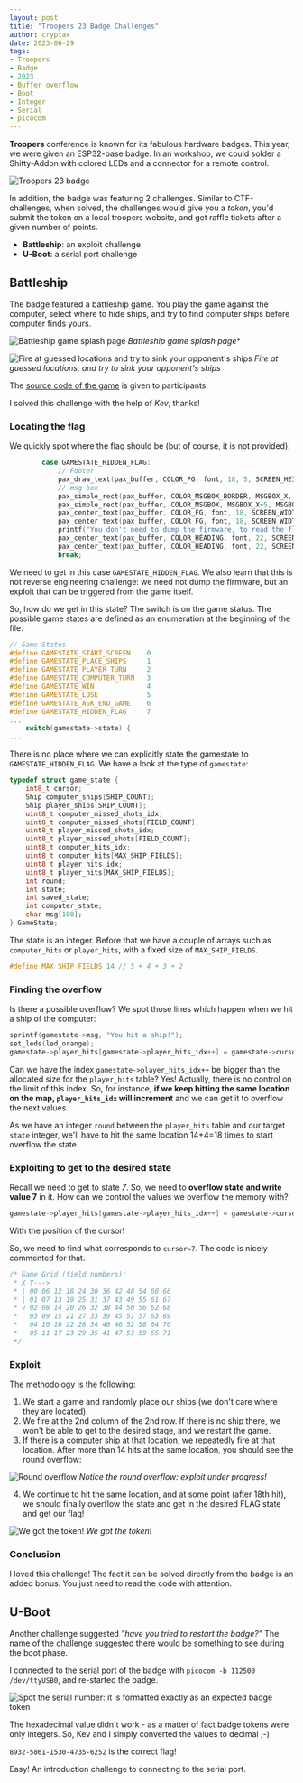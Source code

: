 ```yaml
---
layout: post
title: "Troopers 23 Badge Challenges"
author: cryptax
date: 2023-06-29
tags:
- Troopers
- Badge
- 2023
- Buffer overflow
- Boot
- Integer
- Serial
- picocom
---
```


**Troopers** conference is known for its fabulous hardware badges. This year, we were given an ESP32-base badge. In an workshop, we could solder a Shitty-Addon with colored LEDs and a connector for a remote control.

![Troopers 23 badge](/images/troopers23-badge.jpg)

In addition, the badge was featuring 2 challenges. Similar to CTF-challenges, when solved, the challenges would give you a *token*, you'd submit the token on a local troopers website, and get raffle tickets after a given number of points.

- **Battleship**: an exploit challenge
- **U-Boot**: a serial port challenge

## Battleship

The badge featured a battleship game. You play the game against the computer, select where to hide ships, and try to find computer ships before computer finds yours.

![Battleship game splash page](/images/troopers23-battleship-welcome.jpg)
*Battleship game splash page**

![Fire at guessed locations and try to sink your opponent's ships](/images/troopers23-battleship-play.jpg)
*Fire at guessed locations, and try to sink your opponent's ships*

The [source code of the game](/source/battleship.c) is given to participants.

I solved this challenge with the help of *Kev*, thanks!

### Locating the flag

We quickly spot where the flag should be (but of course, it is not provided):

```c
        case GAMESTATE_HIDDEN_FLAG:
            // Footer
            pax_draw_text(pax_buffer, COLOR_FG, font, 18, 5, SCREEN_HEIGHT - 18, "🅰 win 🅱 lose 🆂 new game");
            // msg box
            pax_simple_rect(pax_buffer, COLOR_MSGBOX_BORDER, MSGBOX_X, MSGBOX_Y, MSGBOX_WIDTH, MSGBOX_HEIGHT);
            pax_simple_rect(pax_buffer, COLOR_MSGBOX, MSGBOX_X+5, MSGBOX_Y+5, MSGBOX_WIDTH-10, MSGBOX_HEIGHT-10);
            pax_center_text(pax_buffer, COLOR_FG, font, 18, SCREEN_WIDTH/2, SCREEN_HEIGHT/2-60, "Good job!");
            pax_center_text(pax_buffer, COLOR_FG, font, 18, SCREEN_WIDTH/2, SCREEN_HEIGHT/2-40, "Here is your flag:");
            printf("You don't need to dump the firmware, to read the flag! The bug can be exploited within the game!\n");
            pax_center_text(pax_buffer, COLOR_HEADING, font, 22, SCREEN_WIDTH/2, SCREEN_HEIGHT/2, "XXXX-XXXX-XXXX-");
            pax_center_text(pax_buffer, COLOR_HEADING, font, 22, SCREEN_WIDTH/2, SCREEN_HEIGHT/2+20, "XXXX-XXXX");
            break;
```

We need to get in this case `GAMESTATE_HIDDEN_FLAG`. We also learn that this is not reverse engineering challenge: we need not dump the firmware, but an exploit that can be triggered from the game itself.

So, how do we get in this state? The switch is on the game status. The possible game states are defined as an enumeration at the beginning of the file.

```c
// Game States
#define GAMESTATE_START_SCREEN    0
#define GAMESTATE_PLACE_SHIPS     1
#define GAMESTATE_PLAYER_TURN     2
#define GAMESTATE_COMPUTER_TURN   3
#define GAMESTATE_WIN             4
#define GAMESTATE_LOSE            5
#define GAMESTATE_ASK_END_GAME    6
#define GAMESTATE_HIDDEN_FLAG     7
...
    switch(gamestate->state) {
...
```

There is no place where we can explicitly state the gamestate to `GAMESTATE_HIDDEN_FLAG`.  We have a look at the type of `gamestate`:

```c
typedef struct game_state {
    int8_t cursor;
    Ship computer_ships[SHIP_COUNT];
    Ship player_ships[SHIP_COUNT];
    uint8_t computer_missed_shots_idx;
    uint8_t computer_missed_shots[FIELD_COUNT];
    uint8_t player_missed_shots_idx;
    uint8_t player_missed_shots[FIELD_COUNT];
    uint8_t computer_hits_idx;
    uint8_t computer_hits[MAX_SHIP_FIELDS];
    uint8_t player_hits_idx;
    uint8_t player_hits[MAX_SHIP_FIELDS];
    int round;
    int state;
    int saved_state;
    int computer_state;
    char msg[100];
} GameState;
```

The state is an integer. Before that we have a couple of arrays such as `computer_hits` or `player_hits`, with a fixed size of `MAX_SHIP_FIELDS`. 

```c
#define MAX_SHIP_FIELDS 14 // 5 + 4 + 3 + 2
```

### Finding the overflow

Is there a possible overflow?
We spot those lines which happen when we hit a ship of the computer:

```c
sprintf(gamestate->msg, "You hit a ship!");
set_leds(led_orange);
gamestate->player_hits[gamestate->player_hits_idx++] = gamestate->cursor;
```

Can we have the index `gamestate->player_hits_idx++` be bigger than the allocated size for the `player_hits` table? Yes! Actually, there is no control on the limit of this index. So, for instance, **if we keep hitting the same location on the map, `player_hits_idx` will increment** and we can get it to overflow the next values.

As we have an integer `round` between the `player_hits` table and our target `state` integer, we'll have to hit the same location 14+4=18 times to start overflow the state.

### Exploiting to get to the desired state

Recall we need to get to state *7*. So, we need to **overflow state and write value 7** in it. How can we control the values we overflow the memory with?

```c
gamestate->player_hits[gamestate->player_hits_idx++] = gamestate->cursor;
```

With the position of the cursor!

So, we need to find what corresponds to `cursor=7`. The code is nicely commented for that.

```c
/* Game Grid (field numbers):
 * X Y--->
 * | 00 06 12 18 24 30 36 42 48 54 60 66
 * | 01 07 13 19 25 31 37 43 49 55 61 67
 * v 02 08 14 20 26 32 38 44 50 56 62 68
 *   03 09 15 21 27 33 39 45 51 57 63 69
 *   04 10 16 22 28 34 40 46 52 58 64 70
 *   05 11 17 23 29 35 41 47 53 59 65 71
 */
```

### Exploit

The methodology is the following:

1. We start a game and randomly place our ships (we don't care where they are located).
2. We fire at the 2nd column of the 2nd row. If there is no ship there, we won't be able to get to the desired stage, and we restart the game.
3. If there is a computer ship at that location, we repeatedly fire at that location. After more than 14 hits at the same location, you should see the round overflow:

![Round overflow](/images/troopers23-battleship-round.jpg)
*Notice the round overflow: exploit under progress!*

4. We continue to hit the same location, and at some point (after 18th hit), we should finally overflow the state and get in the desired FLAG state and get our flag!

![We got the token!](/images/troopers23-battleship-flag.jpg)
*We got the token!*

### Conclusion

I loved this challenge! The fact it can be solved directly from the badge is an added bonus. You just need to read the code with attention.

## U-Boot

Another challenge suggested *"have you tried to restart the badge?"*
The name of the challenge suggested there would be something to see during the boot phase. 

I connected to the serial port of the badge with `picocom -b 112500 /dev/ttyUSB0`, and re-started the badge.

![Spot the serial number: it is formatted exactly as an expected badge token](/images/troopers23-uboot.png)

The hexadecimal value didn't work - as a matter of fact badge tokens were only integers. So, Kev and I simply converted the values to decimal ;-)

`8932-5861-1530-4735-6252` is the correct flag!

Easy! An introduction challenge to connecting to the serial port.

